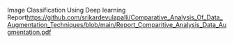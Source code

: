 Image Classification Using Deep learning
Report<https://github.com/srikardevulapalli/Comparative_Analysis_Of_Data_Augmentation_Techniques/blob/main/Report_Comparitive_Analysis_Data_Augmentation.pdf>
